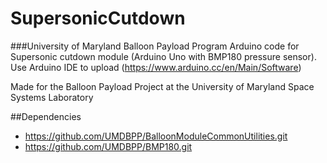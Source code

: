 # SupersonicCutdown
###University of Maryland Balloon Payload Program
Arduino code for Supersonic cutdown module (Arduino Uno with BMP180 pressure sensor). Use Arduino IDE to upload (https://www.arduino.cc/en/Main/Software)

Made for the Balloon Payload Project at the University of Maryland Space Systems Laboratory

##Dependencies
- https://github.com/UMDBPP/BalloonModuleCommonUtilities.git
- https://github.com/UMDBPP/BMP180.git
